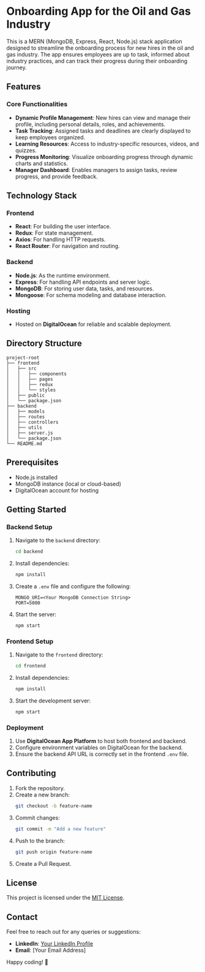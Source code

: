 # Onboarding App for the Oil and Gas Industry

This is a MERN (MongoDB, Express, React, Node.js) stack application designed to streamline the onboarding process for new hires in the oil and gas industry. The app ensures employees are up to task, informed about industry practices, and can track their progress during their onboarding journey.

## Features

### Core Functionalities
- **Dynamic Profile Management**: New hires can view and manage their profile, including personal details, roles, and achievements.
- **Task Tracking**: Assigned tasks and deadlines are clearly displayed to keep employees organized.
- **Learning Resources**: Access to industry-specific resources, videos, and quizzes.
- **Progress Monitoring**: Visualize onboarding progress through dynamic charts and statistics.
- **Manager Dashboard**: Enables managers to assign tasks, review progress, and provide feedback.

## Technology Stack

### Frontend
- **React**: For building the user interface.
- **Redux**: For state management.
- **Axios**: For handling HTTP requests.
- **React Router**: For navigation and routing.

### Backend
- **Node.js**: As the runtime environment.
- **Express**: For handling API endpoints and server logic.
- **MongoDB**: For storing user data, tasks, and resources.
- **Mongoose**: For schema modeling and database interaction.

### Hosting
- Hosted on **DigitalOcean** for reliable and scalable deployment.

## Directory Structure

```
project-root
├── frontend
│   ├── src
│   │   ├── components
│   │   ├── pages
│   │   ├── redux
│   │   └── styles
│   ├── public
│   └── package.json
├── backend
│   ├── models
│   ├── routes
│   ├── controllers
│   ├── utils
│   ├── server.js
│   └── package.json
└── README.md
```

## Prerequisites

- Node.js installed
- MongoDB instance (local or cloud-based)
- DigitalOcean account for hosting

## Getting Started

### Backend Setup
1. Navigate to the `backend` directory:
   ```bash
   cd backend
   ```
2. Install dependencies:
   ```bash
   npm install
   ```
3. Create a `.env` file and configure the following:
   ```
   MONGO_URI=<Your MongoDB Connection String>
   PORT=5000
   ```
4. Start the server:
   ```bash
   npm start
   ```

### Frontend Setup
1. Navigate to the `frontend` directory:
   ```bash
   cd frontend
   ```
2. Install dependencies:
   ```bash
   npm install
   ```
3. Start the development server:
   ```bash
   npm start
   ```

### Deployment
1. Use **DigitalOcean App Platform** to host both frontend and backend.
2. Configure environment variables on DigitalOcean for the backend.
3. Ensure the backend API URL is correctly set in the frontend `.env` file.

## Contributing

1. Fork the repository.
2. Create a new branch:
   ```bash
   git checkout -b feature-name
   ```
3. Commit changes:
   ```bash
   git commit -m "Add a new feature"
   ```
4. Push to the branch:
   ```bash
   git push origin feature-name
   ```
5. Create a Pull Request.

## License

This project is licensed under the [MIT License](LICENSE).

## Contact

Feel free to reach out for any queries or suggestions:
- **LinkedIn**: [Your LinkedIn Profile](https://www.linkedin.com/in/jacobkiage/)
- **Email**: [Your Email Address]

Happy coding! 🚀
